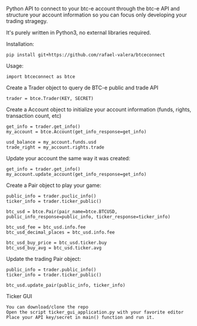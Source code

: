 Python API to connect to your btc-e account through the btc-e API and structure your account information
so you can focus only developing your trading stragegy.

It's purely written in Python3, no external libraries required.

Installation:

    pip install git+https://github.com/rafael-valera/btceconnect

Usage:

    import btceconnect as btce

Create a Trader object to query de BTC-e public and trade API

    trader = btce.Trader(KEY, SECRET)

Create a Account object to initialize your account information (funds, rights, transaction count, etc)

    get_info = trader.get_info()
    my_account = btce.Account(get_info_response=get_info)

    usd_balance = my_account.funds.usd
    trade_right = my_account.rights.trade

Update your account the same way it was created:

    get_info = trader.get_info()
    my_account.update_account(get_info_response=get_info)


Create a Pair object to play your game:

    public_info = trader.puclic_info()
    ticker_info = trader.ticker_public()

    btc_usd = btce.Pair(pair_name=btce.BTCUSD, public_info_response=public_info, ticker_response=ticker_info)

    btc_usd_fee = btc_usd.info.fee
    btc_usd_decimal_places = btc_usd.info.fee

    btc_usd_buy_price = btc_usd.ticker.buy
    btc_usd_buy_avg = btc_usd.ticker.avg

Update the trading Pair object:

    public_info = trader.public_info()
    ticker_info = trader.ticker_public()

    btc_usd.update_pair(public_info, ticker_info)


Ticker GUI

    You can download/clone the repo
    Open the script ticker_gui_application.py with your favorite editor
    Place your API key/secret in main() function and run it.








